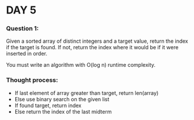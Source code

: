 # DAY 5

### Question 1:

Given a sorted array of distinct integers and a target value, return the 
index if the target is found. If not, return the index where it would be 
if it were inserted in order.

You must write an algorithm with O(log n) runtime complexity.

### Thought process:

- If last element of array greater than target, return len(array)
- Else use binary search on the given list
- If found target, return index
- Else return the index of the last midterm
